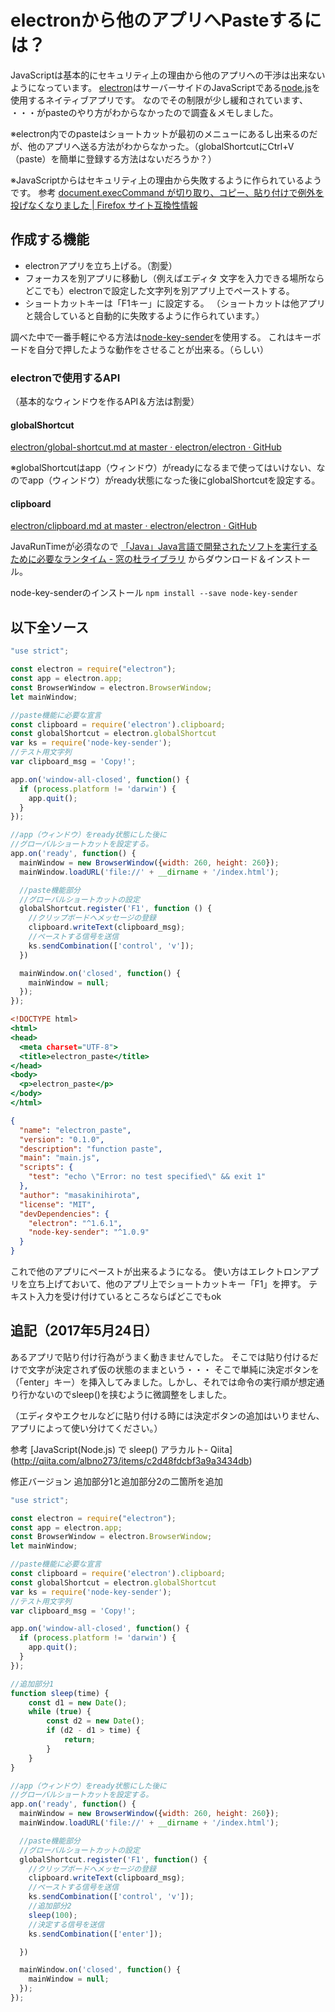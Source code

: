 <!--
title:   electronアプリから他のアプリへpasteするには？のメモ。
tags:    Electron,Node.js,paste
id:      1f9814c5b0bf6ca82d2d
private: false
-->
# electronから他のアプリへPasteするには？
JavaScriptは基本的にセキュリティ上の理由から他のアプリへの干渉は出来ないようになっています。
[electron](https://electron.atom.io/)はサーバーサイドのJavaScriptである[node.js](https://nodejs.org/ja/)を使用するネイティブアプリです。
なのでその制限が少し緩和されています、
・・・がpasteのやり方がわからなかったので調査＆メモしました。

※electron内でのpasteはショートカットが最初のメニューにあるし出来るのだが、他のアプリへ送る方法がわからなかった。（globalShortcutにCtrl+V（paste）を簡単に登録する方法はないだろうか？）

※JavaScriptからはセキュリティ上の理由から失敗するように作られているようです。
参考
[document.execCommand が切り取り、コピー、貼り付けで例外を投げなくなりました | Firefox サイト互換性情報](https://www.fxsitecompat.com/ja/docs/2015/document-execcommand-for-cut-copy-and-paste-no-longer-throws/)

## 作成する機能
- electronアプリを立ち上げる。（割愛）
- フォーカスを別アプリに移動し（例えばエディタ 文字を入力できる場所ならどこでも）electronで設定した文字列を別アプリ上でペーストする。
- ショートカットキーは「F1キー」に設定する。
（ショートカットは他アプリと競合していると自動的に失敗するように作られています。）

調べた中で一番手軽にやる方法は[node-key-sender](https://www.npmjs.com/package/node-key-sender)を使用する。
これはキーボードを自分で押したような動作をさせることが出来る。（らしい）

### electronで使用するAPI
（基本的なウィンドウを作るAPI＆方法は割愛）

#### globalShortcut
[electron/global-shortcut.md at master · electron/electron · GitHub](https://github.com/electron/electron/blob/master/docs-translations/jp/api/global-shortcut.md)

※globalShortcutはapp（ウィンドウ）がreadyになるまで使ってはいけない、なのでapp（ウィンドウ）がready状態になった後にglobalShortcutを設定する。

#### clipboard
[electron/clipboard.md at master · electron/electron · GitHub](https://github.com/electron/electron/blob/master/docs-translations/jp/api/clipboard.md)

JavaRunTimeが必須なので
[「Java」Java言語で開発されたソフトを実行するために必要なランタイム - 窓の杜ライブラリ](http://forest.watch.impress.co.jp/library/software/javaruntime/)
からダウンロード＆インストール。

node-key-senderのインストール
`npm install --save node-key-sender`

## 以下全ソース

```js:main.js
"use strict";

const electron = require("electron");
const app = electron.app;
const BrowserWindow = electron.BrowserWindow;
let mainWindow;

//paste機能に必要な宣言
const clipboard = require('electron').clipboard;
const globalShortcut = electron.globalShortcut
var ks = require('node-key-sender');
//テスト用文字列
var clipboard_msg = 'Copy!';

app.on('window-all-closed', function() {
  if (process.platform != 'darwin') {
    app.quit();
  }
});

//app（ウィンドウ）をready状態にした後に
//グローバルショートカットを設定する。
app.on('ready', function() {
  mainWindow = new BrowserWindow({width: 260, height: 260});
  mainWindow.loadURL('file://' + __dirname + '/index.html');

  //paste機能部分
  //グローバルショートカットの設定
  globalShortcut.register('F1', function () {
    //クリップボードへメッセージの登録
    clipboard.writeText(clipboard_msg);
    //ペーストする信号を送信
    ks.sendCombination(['control', 'v']);
  })

  mainWindow.on('closed', function() {
    mainWindow = null;
  });
});

```

```html:index.html
<!DOCTYPE html>
<html>
<head>
  <meta charset="UTF-8">
  <title>electron_paste</title>
</head>
<body>
  <p>electron_paste</p>
</body>
</html>
```

```json:package.json
{
  "name": "electron_paste",
  "version": "0.1.0",
  "description": "function paste",
  "main": "main.js",
  "scripts": {
    "test": "echo \"Error: no test specified\" && exit 1"
  },
  "author": "masakinihirota",
  "license": "MIT",
  "devDependencies": {
    "electron": "^1.6.1",
    "node-key-sender": "^1.0.9"
  }
}

```

これで他のアプリにペーストが出来るようになる。
使い方はエレクトロンアプリを立ち上げておいて、他のアプリ上でショートカットキー「F1」を押す。
テキスト入力を受け付けているところならばどこでもok


## 追記（2017年5月24日）
あるアプリで貼り付け行為がうまく動きませんでした。
そこでは貼り付けるだけで文字が決定されず仮の状態のままという・・・
そこで単純に決定ボタンを（「enter」キー）を挿入してみました。しかし、それでは命令の実行順が想定通り行かないのでsleep()を挟むように微調整をしました。

（エディタやエクセルなどに貼り付ける時には決定ボタンの追加はいりません、アプリによって使い分けてください。）

参考
[JavaScript(Node.js) で sleep() アラカルト- Qiita] (http://qiita.com/albno273/items/c2d48fdcbf3a9a3434db)

修正バージョン
追加部分1と追加部分2の二箇所を追加

```js:main.js
"use strict";

const electron = require("electron");
const app = electron.app;
const BrowserWindow = electron.BrowserWindow;
let mainWindow;

//paste機能に必要な宣言
const clipboard = require('electron').clipboard;
const globalShortcut = electron.globalShortcut
var ks = require('node-key-sender');
//テスト用文字列
var clipboard_msg = 'Copy!';

app.on('window-all-closed', function() {
  if (process.platform != 'darwin') {
    app.quit();
  }
});

//追加部分1
function sleep(time) {
    const d1 = new Date();
    while (true) {
        const d2 = new Date();
        if (d2 - d1 > time) {
            return;
        }
    }
}

//app（ウィンドウ）をready状態にした後に
//グローバルショートカットを設定する。
app.on('ready', function() {
  mainWindow = new BrowserWindow({width: 260, height: 260});
  mainWindow.loadURL('file://' + __dirname + '/index.html');

  //paste機能部分
  //グローバルショートカットの設定
  globalShortcut.register('F1', function() {
    //クリップボードへメッセージの登録
    clipboard.writeText(clipboard_msg);
    //ペーストする信号を送信
    ks.sendCombination(['control', 'v']);
    //追加部分2
    sleep(100);
    //決定する信号を送信
    ks.sendCombination(['enter']);

  })

  mainWindow.on('closed', function() {
    mainWindow = null;
  });
});

```